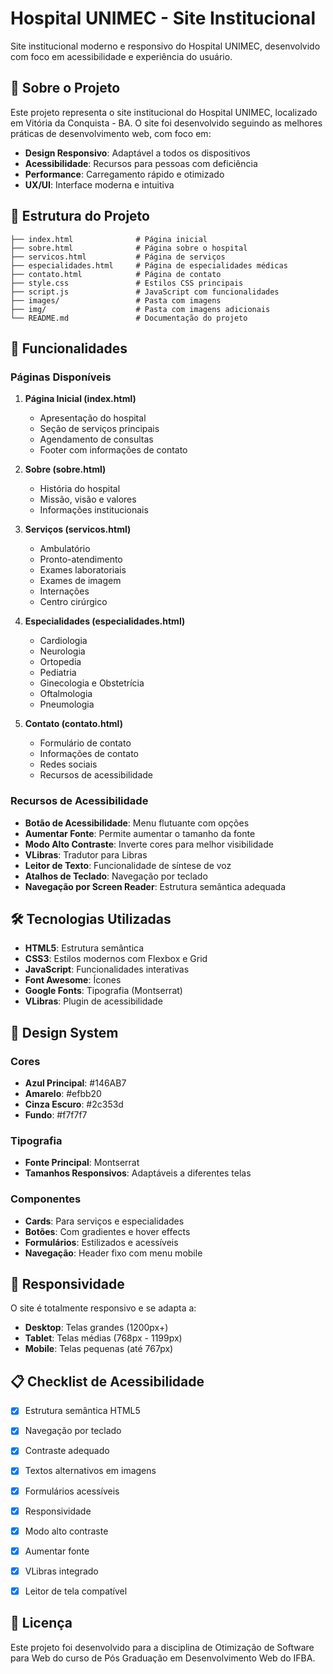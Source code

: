 # Hospital UNIMEC - Site Institucional

Site institucional moderno e responsivo do Hospital UNIMEC, desenvolvido com foco em acessibilidade e experiência do usuário.

## 🏥 Sobre o Projeto

Este projeto representa o site institucional do Hospital UNIMEC, localizado em Vitória da Conquista - BA. O site foi desenvolvido seguindo as melhores práticas de desenvolvimento web, com foco em:

- **Design Responsivo**: Adaptável a todos os dispositivos
- **Acessibilidade**: Recursos para pessoas com deficiência
- **Performance**: Carregamento rápido e otimizado
- **UX/UI**: Interface moderna e intuitiva

## 📁 Estrutura do Projeto

```
├── index.html              # Página inicial
├── sobre.html              # Página sobre o hospital
├── servicos.html           # Página de serviços
├── especialidades.html     # Página de especialidades médicas
├── contato.html            # Página de contato
├── style.css               # Estilos CSS principais
├── script.js               # JavaScript com funcionalidades
├── images/                 # Pasta com imagens
├── img/                    # Pasta com imagens adicionais
└── README.md               # Documentação do projeto
```

## 🚀 Funcionalidades

### Páginas Disponíveis

1. **Página Inicial (index.html)**
   - Apresentação do hospital
   - Seção de serviços principais
   - Agendamento de consultas
   - Footer com informações de contato

2. **Sobre (sobre.html)**
   - História do hospital
   - Missão, visão e valores
   - Informações institucionais

3. **Serviços (servicos.html)**
   - Ambulatório
   - Pronto-atendimento
   - Exames laboratoriais
   - Exames de imagem
   - Internações
   - Centro cirúrgico

4. **Especialidades (especialidades.html)**
   - Cardiologia
   - Neurologia
   - Ortopedia
   - Pediatria
   - Ginecologia e Obstetrícia
   - Oftalmologia
   - Pneumologia

5. **Contato (contato.html)**
   - Formulário de contato
   - Informações de contato
   - Redes sociais
   - Recursos de acessibilidade

### Recursos de Acessibilidade

- **Botão de Acessibilidade**: Menu flutuante com opções
- **Aumentar Fonte**: Permite aumentar o tamanho da fonte
- **Modo Alto Contraste**: Inverte cores para melhor visibilidade
- **VLibras**: Tradutor para Libras
- **Leitor de Texto**: Funcionalidade de síntese de voz
- **Atalhos de Teclado**: Navegação por teclado
- **Navegação por Screen Reader**: Estrutura semântica adequada

## 🛠️ Tecnologias Utilizadas

- **HTML5**: Estrutura semântica
- **CSS3**: Estilos modernos com Flexbox e Grid
- **JavaScript**: Funcionalidades interativas
- **Font Awesome**: Ícones
- **Google Fonts**: Tipografia (Montserrat)
- **VLibras**: Plugin de acessibilidade

## 🎨 Design System

### Cores
- **Azul Principal**: #146AB7
- **Amarelo**: #efbb20
- **Cinza Escuro**: #2c353d
- **Fundo**: #f7f7f7

### Tipografia
- **Fonte Principal**: Montserrat
- **Tamanhos Responsivos**: Adaptáveis a diferentes telas

### Componentes
- **Cards**: Para serviços e especialidades
- **Botões**: Com gradientes e hover effects
- **Formulários**: Estilizados e acessíveis
- **Navegação**: Header fixo com menu mobile

## 📱 Responsividade

O site é totalmente responsivo e se adapta a:

- **Desktop**: Telas grandes (1200px+)
- **Tablet**: Telas médias (768px - 1199px)
- **Mobile**: Telas pequenas (até 767px)


## 📋 Checklist de Acessibilidade

- [x] Estrutura semântica HTML5
- [x] Navegação por teclado
- [x] Contraste adequado
- [x] Textos alternativos em imagens
- [x] Formulários acessíveis
- [x] Responsividade
- [x] Modo alto contraste
- [x] Aumentar fonte
- [x] VLibras integrado
- [x] Leitor de tela compatível


## 📄 Licença

Este projeto foi desenvolvido para a disciplina de Otimização de Software para Web do curso de Pós Graduação em Desenvolvimento Web do IFBA.
